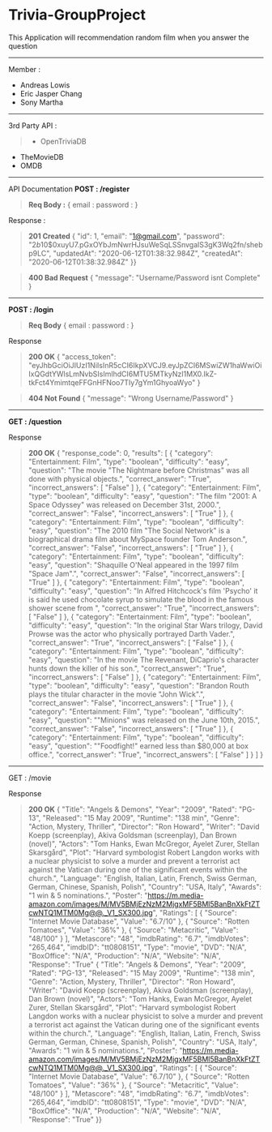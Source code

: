 # Trivia-GroupProject

This Application will recommendation random film when you answer the question

------------



Member :
> 
- Andreas Lowis
- Eric Jasper Chang
- Sony Martha

------------

3rd Party API :
> - OpenTriviaDB
- TheMovieDB
- OMDB

------------



API Documentation
**POST : /register**
> **Req Body :**
{
email : 
password :
}

Response :

> **201 Created**
{
    "id": 1,
    "email": "1@gmail.com",
    "password": "$2b$10$0xuyU7.pGxOYbJmNwrHJsuWeSqLSSnvgalS3gK3Wq2fn/shebp9LC",
    "updatedAt": "2020-06-12T01:38:32.984Z",
    "createdAt": "2020-06-12T01:38:32.984Z"
}}

> **400 Bad Request**
{
    "message": "Username/Password isnt Complete"
}

------------
**POST : /login**
> **Req Body**
{
email :
password :
}

 
Response
> **200 OK**
{
    "access_token": "eyJhbGciOiJIUzI1NiIsInR5cCI6IkpXVCJ9.eyJpZCI6MSwiZW1haWwiOiIxQGdtYWlsLmNvbSIsImlhdCI6MTU5MTkyNzI1MX0.IkZ-tkFct4YmimtqeFFGnHFNoo7TIy7gYm1GhyoaWyo"
}


> **404 Not Found**
{
    "message": "Wrong Username/Password"
}

------------

**GET : /question**

Response
> **200 OK**
{
    "response_code": 0,
    "results": [
        {
            "category": "Entertainment: Film",
            "type": "boolean",
            "difficulty": "easy",
            "question": "The movie &quot;The Nightmare before Christmas&quot; was all done with physical objects.",
            "correct_answer": "True",
            "incorrect_answers": [
                "False"
            ]
        },
        {
            "category": "Entertainment: Film",
            "type": "boolean",
            "difficulty": "easy",
            "question": "The film &quot;2001: A Space Odyssey&quot; was released on December 31st, 2000.",
            "correct_answer": "False",
            "incorrect_answers": [
                "True"
            ]
        },
        {
            "category": "Entertainment: Film",
            "type": "boolean",
            "difficulty": "easy",
            "question": "The 2010 film &quot;The Social Network&quot; is a biographical drama film about MySpace founder Tom Anderson.",
            "correct_answer": "False",
            "incorrect_answers": [
                "True"
            ]
        },
        {
            "category": "Entertainment: Film",
            "type": "boolean",
            "difficulty": "easy",
            "question": "Shaquille O&#039;Neal appeared in the 1997 film &quot;Space Jam&quot;.",
            "correct_answer": "False",
            "incorrect_answers": [
                "True"
            ]
        },
        {
            "category": "Entertainment: Film",
            "type": "boolean",
            "difficulty": "easy",
            "question": "In Alfred Hitchcock&#039;s film &#039;Psycho&#039; it is said he used chocolate syrup to simulate the blood in the famous shower scene from ",
            "correct_answer": "True",
            "incorrect_answers": [
                "False"
            ]
        },
        {
            "category": "Entertainment: Film",
            "type": "boolean",
            "difficulty": "easy",
            "question": "In the original Star Wars trilogy, David Prowse was the actor who physically portrayed Darth Vader.",
            "correct_answer": "True",
            "incorrect_answers": [
                "False"
            ]
        },
        {
            "category": "Entertainment: Film",
            "type": "boolean",
            "difficulty": "easy",
            "question": "In the movie The Revenant, DiCaprio&#039;s character hunts down the killer of his son.",
            "correct_answer": "True",
            "incorrect_answers": [
                "False"
            ]
        },
        {
            "category": "Entertainment: Film",
            "type": "boolean",
            "difficulty": "easy",
            "question": "Brandon Routh plays the titular character in the movie &quot;John Wick&quot;.",
            "correct_answer": "False",
            "incorrect_answers": [
                "True"
            ]
        },
        {
            "category": "Entertainment: Film",
            "type": "boolean",
            "difficulty": "easy",
            "question": "&quot;Minions&quot; was released on the June 10th, 2015.",
            "correct_answer": "False",
            "incorrect_answers": [
                "True"
            ]
        },
        {
            "category": "Entertainment: Film",
            "type": "boolean",
            "difficulty": "easy",
            "question": "&quot;Foodfight!&quot; earned less than $80,000 at box office.",
            "correct_answer": "True",
            "incorrect_answers": [
                "False"
            ]
        }
    ]
}

------------

GET : /movie

Response
> **200 OK**
{
    "Title": "Angels & Demons",
    "Year": "2009",
    "Rated": "PG-13",
    "Released": "15 May 2009",
    "Runtime": "138 min",
    "Genre": "Action, Mystery, Thriller",
    "Director": "Ron Howard",
    "Writer": "David Koepp (screenplay), Akiva Goldsman (screenplay), Dan Brown (novel)",
    "Actors": "Tom Hanks, Ewan McGregor, Ayelet Zurer, Stellan Skarsgård",
    "Plot": "Harvard symbologist Robert Langdon works with a nuclear physicist to solve a murder and prevent a terrorist act against the Vatican during one of the significant events within the church.",
    "Language": "English, Italian, Latin, French, Swiss German, German, Chinese, Spanish, Polish",
    "Country": "USA, Italy",
    "Awards": "1 win & 5 nominations.",
    "Poster": "https://m.media-amazon.com/images/M/MV5BMjEzNzM2MjgxMF5BMl5BanBnXkFtZTcwNTQ1MTM0Mg@@._V1_SX300.jpg",
    "Ratings": [
        {
            "Source": "Internet Movie Database",
            "Value": "6.7/10"
        },
        {
            "Source": "Rotten Tomatoes",
            "Value": "36%"
        },
        {
            "Source": "Metacritic",
            "Value": "48/100"
        }
    ],
    "Metascore": "48",
    "imdbRating": "6.7",
    "imdbVotes": "265,464",
    "imdbID": "tt0808151",
    "Type": "movie",
    "DVD": "N/A",
    "BoxOffice": "N/A",
    "Production": "N/A",
    "Website": "N/A",
    "Response": "True"
{
    "Title": "Angels & Demons",
    "Year": "2009",
    "Rated": "PG-13",
    "Released": "15 May 2009",
    "Runtime": "138 min",
    "Genre": "Action, Mystery, Thriller",
    "Director": "Ron Howard",
    "Writer": "David Koepp (screenplay), Akiva Goldsman (screenplay), Dan Brown (novel)",
    "Actors": "Tom Hanks, Ewan McGregor, Ayelet Zurer, Stellan Skarsgård",
    "Plot": "Harvard symbologist Robert Langdon works with a nuclear physicist to solve a murder and prevent a terrorist act against the Vatican during one of the significant events within the church.",
    "Language": "English, Italian, Latin, French, Swiss German, German, Chinese, Spanish, Polish",
    "Country": "USA, Italy",
    "Awards": "1 win & 5 nominations.",
    "Poster": "https://m.media-amazon.com/images/M/MV5BMjEzNzM2MjgxMF5BMl5BanBnXkFtZTcwNTQ1MTM0Mg@@._V1_SX300.jpg",
    "Ratings": [
        {
            "Source": "Internet Movie Database",
            "Value": "6.7/10"
        },
        {
            "Source": "Rotten Tomatoes",
            "Value": "36%"
        },
        {
            "Source": "Metacritic",
            "Value": "48/100"
        }
    ],
    "Metascore": "48",
    "imdbRating": "6.7",
    "imdbVotes": "265,464",
    "imdbID": "tt0808151",
    "Type": "movie",
    "DVD": "N/A",
    "BoxOffice": "N/A",
    "Production": "N/A",
    "Website": "N/A",
    "Response": "True"
}}


